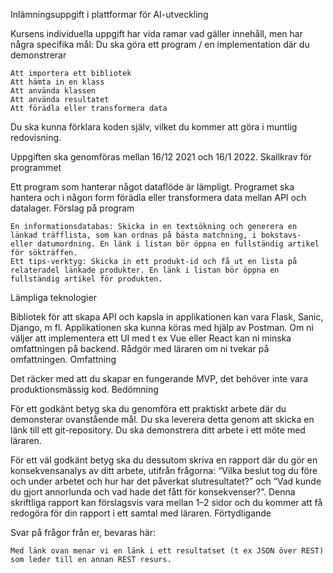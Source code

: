 Inlämningsuppgift i plattformar för AI-utveckling

Kursens individuella uppgift har vida ramar vad gäller innehåll, men har några specifika mål:
Du ska göra ett program / en implementation där du demonstrerar

    Att importera ett bibliotek
    Att hämta in en klass
    Att använda klassen
    Att använda resultatet
    Att förädla eller transformera data

Du ska kunna förklara koden själv, vilket du kommer att göra i muntlig redovisning.

Uppgiften ska genomföras mellan 16/12 2021 och 16/1 2022.
Skallkrav för programmet

Ett program som hanterar något dataflöde är lämpligt.
Programet ska hantera och i någon form förädla eller transformera data mellan API och datalager.
Förslag på program

    En informationsdatabas: Skicka in en textsökning och generera en länkad träfflista, som kan ordnas på bästa matchning, i bokstavs- eller datumordning. En länk i listan bör öppna en fullständig artikel för sökträffen.
    Ett tips-verktyg: Skicka in ett produkt-id och få ut en lista på relateradel länkade produkter. En länk i listan bör öppna en fullständig artikel för produkten.

Lämpliga teknologier

Bibliotek för att skapa API och kapsla in applikationen kan vara Flask, Sanic, Django, m fl.
Applikationen ska kunna köras med hjälp av Postman.
Om ni väljer att implementera ett UI med t ex Vue eller React kan ni minska omfattningen på backend.
Rådgör med läraren om ni tvekar på omfattningen.
Omfattning

Det räcker med att du skapar en fungerande MVP, det behöver inte vara produktionsmässig kod.
Bedömning

För ett godkänt betyg ska du genomföra ett praktiskt arbete där du demonsterar ovanstående mål. Du ska leverera detta genom att skicka en länk till ett git-repository. Du ska demonstrera ditt arbete i ett möte med läraren.

För ett väl godkänt betyg ska du dessutom skriva en rapport där du gör en konsekvensanalys av ditt arbete, utifrån frågorna: “Vilka beslut tog du före och under arbetet och hur har det påverkat slutresultatet?” och “Vad kunde du gjort annorlunda och vad hade det fått för konsekvenser?”. Denna skriftliga rapport kan förslagsvis vara mellan 1–2 sidor och du kommer att få redogöra för din rapport i ett samtal med läraren.
Förtydligande

Svar på frågor från er, bevaras här:

    Med länk ovan menar vi en länk i ett resultatset (t ex JSON över REST) som leder till en annan REST resurs.

